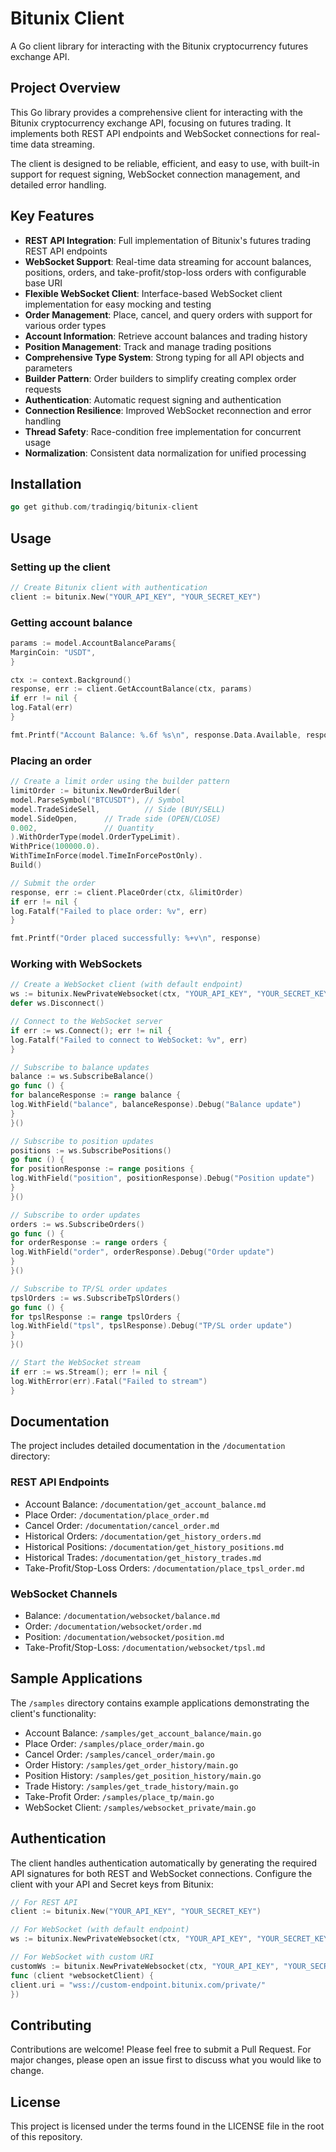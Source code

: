 # Bitunix Client

A Go client library for interacting with the Bitunix cryptocurrency futures exchange API.

## Project Overview

This Go library provides a comprehensive client for interacting with the Bitunix cryptocurrency exchange API, focusing
on futures trading. It implements both REST API endpoints and WebSocket connections for real-time data streaming.

The client is designed to be reliable, efficient, and easy to use, with built-in support for request signing,
WebSocket connection management, and detailed error handling.

## Key Features

- **REST API Integration**: Full implementation of Bitunix's futures trading REST API endpoints
- **WebSocket Support**: Real-time data streaming for account balances, positions, orders, and take-profit/stop-loss
  orders with configurable base URI
- **Flexible WebSocket Client**: Interface-based WebSocket client implementation for easy mocking and testing
- **Order Management**: Place, cancel, and query orders with support for various order types
- **Account Information**: Retrieve account balances and trading history
- **Position Management**: Track and manage trading positions
- **Comprehensive Type System**: Strong typing for all API objects and parameters
- **Builder Pattern**: Order builders to simplify creating complex order requests
- **Authentication**: Automatic request signing and authentication
- **Connection Resilience**: Improved WebSocket reconnection and error handling
- **Thread Safety**: Race-condition free implementation for concurrent usage
- **Normalization**: Consistent data normalization for unified processing

## Installation

```go
go get github.com/tradingiq/bitunix-client
```

## Usage

### Setting up the client

```go
// Create Bitunix client with authentication
client := bitunix.New("YOUR_API_KEY", "YOUR_SECRET_KEY")
```

### Getting account balance

```go
params := model.AccountBalanceParams{
MarginCoin: "USDT",
}

ctx := context.Background()
response, err := client.GetAccountBalance(ctx, params)
if err != nil {
log.Fatal(err)
}

fmt.Printf("Account Balance: %.6f %s\n", response.Data.Available, response.Data.MarginCoin)
```

### Placing an order

```go
// Create a limit order using the builder pattern
limitOrder := bitunix.NewOrderBuilder(
model.ParseSymbol("BTCUSDT"), // Symbol
model.TradeSideSell,          // Side (BUY/SELL)
model.SideOpen,      // Trade side (OPEN/CLOSE)
0.002,               // Quantity
).WithOrderType(model.OrderTypeLimit).
WithPrice(100000.0).
WithTimeInForce(model.TimeInForcePostOnly).
Build()

// Submit the order
response, err := client.PlaceOrder(ctx, &limitOrder)
if err != nil {
log.Fatalf("Failed to place order: %v", err)
}

fmt.Printf("Order placed successfully: %+v\n", response)
```

### Working with WebSockets

```go
// Create a WebSocket client (with default endpoint)
ws := bitunix.NewPrivateWebsocket(ctx, "YOUR_API_KEY", "YOUR_SECRET_KEY")
defer ws.Disconnect()

// Connect to the WebSocket server
if err := ws.Connect(); err != nil {
log.Fatalf("Failed to connect to WebSocket: %v", err)
}

// Subscribe to balance updates
balance := ws.SubscribeBalance()
go func () {
for balanceResponse := range balance {
log.WithField("balance", balanceResponse).Debug("Balance update")
}
}()

// Subscribe to position updates
positions := ws.SubscribePositions()
go func () {
for positionResponse := range positions {
log.WithField("position", positionResponse).Debug("Position update")
}
}()

// Subscribe to order updates
orders := ws.SubscribeOrders()
go func () {
for orderResponse := range orders {
log.WithField("order", orderResponse).Debug("Order update")
}
}()

// Subscribe to TP/SL order updates
tpslOrders := ws.SubscribeTpSlOrders()
go func () {
for tpslResponse := range tpslOrders {
log.WithField("tpsl", tpslResponse).Debug("TP/SL order update")
}
}()

// Start the WebSocket stream
if err := ws.Stream(); err != nil {
log.WithError(err).Fatal("Failed to stream")
}
```

## Documentation

The project includes detailed documentation in the `/documentation` directory:

### REST API Endpoints

- Account Balance: `/documentation/get_account_balance.md`
- Place Order: `/documentation/place_order.md`
- Cancel Order: `/documentation/cancel_order.md`
- Historical Orders: `/documentation/get_history_orders.md`
- Historical Positions: `/documentation/get_history_positions.md`
- Historical Trades: `/documentation/get_history_trades.md`
- Take-Profit/Stop-Loss Orders: `/documentation/place_tpsl_order.md`

### WebSocket Channels

- Balance: `/documentation/websocket/balance.md`
- Order: `/documentation/websocket/order.md`
- Position: `/documentation/websocket/position.md`
- Take-Profit/Stop-Loss: `/documentation/websocket/tpsl.md`

## Sample Applications

The `/samples` directory contains example applications demonstrating the client's functionality:

- Account Balance: `/samples/get_account_balance/main.go`
- Place Order: `/samples/place_order/main.go`
- Cancel Order: `/samples/cancel_order/main.go`
- Order History: `/samples/get_order_history/main.go`
- Position History: `/samples/get_position_history/main.go`
- Trade History: `/samples/get_trade_history/main.go`
- Take-Profit Order: `/samples/place_tp/main.go`
- WebSocket Client: `/samples/websocket_private/main.go`

## Authentication

The client handles authentication automatically by generating the required API signatures for both REST and WebSocket
connections. Configure the client with your API and Secret keys from Bitunix:

```go
// For REST API
client := bitunix.New("YOUR_API_KEY", "YOUR_SECRET_KEY")

// For WebSocket (with default endpoint)
ws := bitunix.NewPrivateWebsocket(ctx, "YOUR_API_KEY", "YOUR_SECRET_KEY")

// For WebSocket with custom URI
customWs := bitunix.NewPrivateWebsocket(ctx, "YOUR_API_KEY", "YOUR_SECRET_KEY",
func (client *websocketClient) {
client.uri = "wss://custom-endpoint.bitunix.com/private/"
})
```

## Contributing

Contributions are welcome! Please feel free to submit a Pull Request. For major changes, please open an issue first to
discuss what you would like to change.

## License

This project is licensed under the terms found in the LICENSE file in the root of this repository.